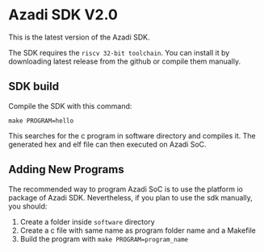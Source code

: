 
# Azadi SDK V2.0

This is the latest version of the Azadi SDK.

The SDK requires the `riscv 32-bit toolchain`. You can install it by downloading latest release from the github or compile them manually.


## SDK build

Compile the SDK with this command:

~~~~~shell
make PROGRAM=hello
~~~~~

This searches for the c program in software directory and compiles it. The generated hex and elf file can then executed on Azadi SoC.

## Adding New Programs

The recommended way to program Azadi SoC is to use the platform io package of Azadi SDK. Nevertheless, if you plan to use the sdk manually, you should:

1. Create a folder inside `software` directory
2. Create a c file with same name as program folder name and a Makefile
3. Build the program with `make PROGRAM=program_name`
